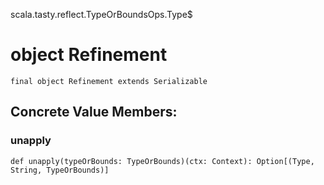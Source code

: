 scala.tasty.reflect.TypeOrBoundsOps.Type$
# object Refinement

<pre><code class="language-scala" >final object Refinement extends Serializable</pre></code>
## Concrete Value Members:
### unapply
<pre><code class="language-scala" >def unapply(typeOrBounds: TypeOrBounds)(ctx: Context): Option[(Type, String, TypeOrBounds)]</pre></code>

